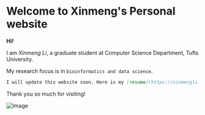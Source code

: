 # Welcome to Xinmeng's Personal website


**Hi!** 

I am _Xinmeng Li_, a graduate student at Computer Science Department, Tufts University. 


My research focus is in `bioinformatics and data science`. 


```markdown
I will update this website soon. Here is my [resume](https://xinmengli.github.io/cv.pdf)
```


Thank you so much for visiting!


![Image](https://xinmengli.github.io/1.png)
